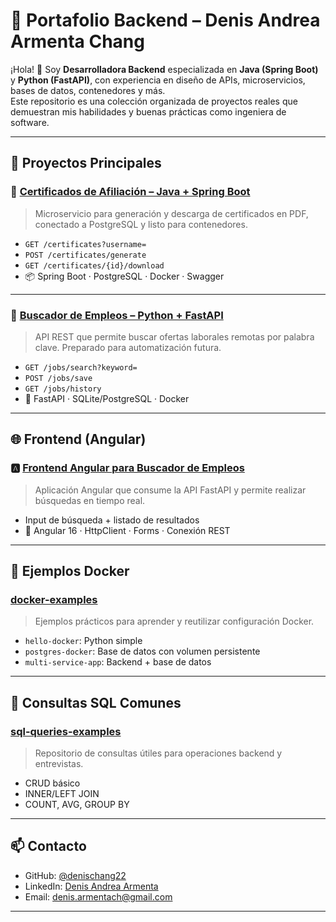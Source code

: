 # 💼 Portafolio Backend – Denis Andrea Armenta Chang

¡Hola! 👋 Soy **Desarrolladora Backend** especializada en **Java (Spring Boot)** y **Python (FastAPI)**, con experiencia en diseño de APIs, microservicios, bases de datos, contenedores y más.  
Este repositorio es una colección organizada de proyectos reales que demuestran mis habilidades y buenas prácticas como ingeniera de software.

---

## 🚀 Proyectos Principales

### 📜 [Certificados de Afiliación – Java + Spring Boot](./certificates-service-java)
> Microservicio para generación y descarga de certificados en PDF, conectado a PostgreSQL y listo para contenedores.

- `GET /certificates?username=`
- `POST /certificates/generate`
- `GET /certificates/{id}/download`
- 📦 Spring Boot · PostgreSQL · Docker · Swagger

---

### 🔎 [Buscador de Empleos – Python + FastAPI](./job-finder-fastapi)
> API REST que permite buscar ofertas laborales remotas por palabra clave. Preparado para automatización futura.

- `GET /jobs/search?keyword=`
- `POST /jobs/save`
- `GET /jobs/history`
- 🐍 FastAPI · SQLite/PostgreSQL · Docker

---

## 🌐 Frontend (Angular)

### 🅰️ [Frontend Angular para Buscador de Empleos](https://github.com/denischang22/portfolio-backend-denis/tree/main/angular-job-finder)
> Aplicación Angular que consume la API FastAPI y permite realizar búsquedas en tiempo real.

- Input de búsqueda + listado de resultados
- 📡 Angular 16 · HttpClient · Forms · Conexión REST

---

## 🐳 Ejemplos Docker

### [docker-examples](./docker-examples)
> Ejemplos prácticos para aprender y reutilizar configuración Docker.

- `hello-docker`: Python simple
- `postgres-docker`: Base de datos con volumen persistente
- `multi-service-app`: Backend + base de datos

---

## 🧠 Consultas SQL Comunes

### [sql-queries-examples](./sql-queries-examples)
> Repositorio de consultas útiles para operaciones backend y entrevistas.

- CRUD básico
- INNER/LEFT JOIN
- COUNT, AVG, GROUP BY

---

## 📫 Contacto

- GitHub: [@denischang22](https://github.com/denischang22)
- LinkedIn: [Denis Andrea Armenta](https://www.linkedin.com/in/denis-chang-865271123)
- Email: denis.armentach@gmail.com

---
